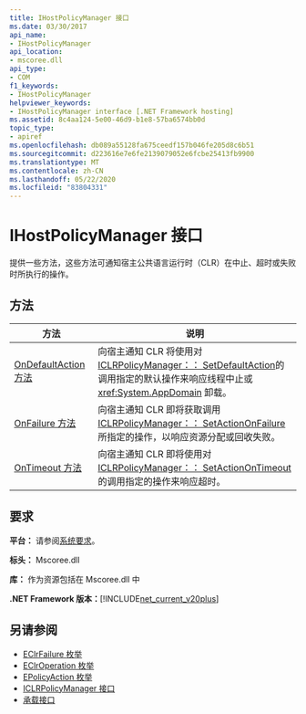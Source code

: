 ```yaml
---
title: IHostPolicyManager 接口
ms.date: 03/30/2017
api_name:
- IHostPolicyManager
api_location:
- mscoree.dll
api_type:
- COM
f1_keywords:
- IHostPolicyManager
helpviewer_keywords:
- IHostPolicyManager interface [.NET Framework hosting]
ms.assetid: 8c4aa124-5e00-46d9-b1e8-57ba6574bb0d
topic_type:
- apiref
ms.openlocfilehash: db089a55128fa675ceedf157b046fe205d8c6b51
ms.sourcegitcommit: d223616e7e6fe2139079052e6fcbe25413fb9900
ms.translationtype: MT
ms.contentlocale: zh-CN
ms.lasthandoff: 05/22/2020
ms.locfileid: "83804331"
---
```

# <a name="ihostpolicymanager-interface"></a>IHostPolicyManager 接口
提供一些方法，这些方法可通知宿主公共语言运行时（CLR）在中止、超时或失败时所执行的操作。  
  
## <a name="methods"></a>方法  
  
|方法|说明|  
|------------|-----------------|  
|[OnDefaultAction 方法](../../../../docs/framework/unmanaged-api/hosting/ihostpolicymanager-ondefaultaction-method.md)|向宿主通知 CLR 将使用对[ICLRPolicyManager：： SetDefaultAction](iclrpolicymanager-setdefaultaction-method.md)的调用指定的默认操作来响应线程中止或 <xref:System.AppDomain> 卸载。|  
|[OnFailure 方法](../../../../docs/framework/unmanaged-api/hosting/ihostpolicymanager-onfailure-method.md)|向宿主通知 CLR 即将获取调用[ICLRPolicyManager：： SetActionOnFailure](iclrpolicymanager-setactiononfailure-method.md)所指定的操作，以响应资源分配或回收失败。|  
|[OnTimeout 方法](../../../../docs/framework/unmanaged-api/hosting/ihostpolicymanager-ontimeout-method.md)|向宿主通知 CLR 即将使用对[ICLRPolicyManager：： SetActionOnTimeout](iclrpolicymanager-setactionontimeout-method.md)的调用指定的操作来响应超时。|  
  
## <a name="requirements"></a>要求  
 **平台：** 请参阅[系统要求](../../get-started/system-requirements.md)。  
  
 **标头：** Mscoree.dll  
  
 **库：** 作为资源包括在 Mscoree.dll 中  
  
 **.NET Framework 版本：**[!INCLUDE[net_current_v20plus](../../../../includes/net-current-v20plus-md.md)]  
  
## <a name="see-also"></a>另请参阅

- [EClrFailure 枚举](eclrfailure-enumeration.md)
- [EClrOperation 枚举](eclroperation-enumeration.md)
- [EPolicyAction 枚举](epolicyaction-enumeration.md)
- [ICLRPolicyManager 接口](iclrpolicymanager-interface.md)
- [承载接口](hosting-interfaces.md)
